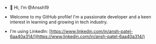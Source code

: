 - 👋 Hi, I’m @Anssh19

- Welcome to my GitHub profile! I'm a passionate developer and a keen interest in learning and growing in tech industry.

- I'm using
 LinkedIn: [https://www.linkedin.com/in/ansh-patel-6aa40a314/](https://www.linkedin.com/in/ansh-patel-6aa40a314/)
